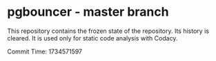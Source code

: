 # pgbouncer - master branch

This repository contains the frozen state of the repository.
Its history is cleared. It is used only for static code
analysis with Codacy.

Commit Time: 1734571597